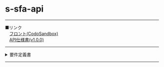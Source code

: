 # s-sfa-api
***

■リンク  
　[フロント(CodoSandbox)](https://codesandbox.io/p/sandbox/s-sfa-jt47pw)  
　[API仕様書(v1.0.0)](https://app.swaggerhub.com/apis/abeckcrow/S-SFA/1.0.0)

***

<details><summary>要件定義書</summary><div>


## S-SFA
**Support Sales Force Automation(営業支援ツール)**<br />
　　　　　　　　　　　　　　　　　　　　　　　　　　　　　　作成者: 安部達朗  
　　　　　　　　　　　　　　　　　　　　　　　　　最終更新日: 2023年12月2日
***
## 内容
1. <details><summary>システム概要</summary><div>
   <br />
   A)　システム構成図<br />
   　　・ER図<br />
   
   ![ER図(S-SFA).png](..%2F..%2F..%2FDesktop%2FER%E5%9B%B3%2FER%E5%9B%B3%28S-SFA%29.png)
   B)　背景<br />
   <table>
               <thead>
                   <tr>
                       <th>As Is</th>
                       <th>To Be</th>
                   </tr>
               </thead>
               <tbody>
                   <tr>
                       <td>企業によってのランク付ができていない</td>
                       <td>企業のランク付によって関係性がわかる</td>
                   </tr>
                   <tr>
                       <td>アプローチの優先度がわかりにくい</td>
                       <td>アプローチの優先順に表示される</td>
                   </tr>
                   <tr>
                       <td>画面遷移しなくては詳細が見れない</td>
                       <td>同じ画面内で企業情報が見れる</td>
                   </tr>
                   <tr>
                       <td>履歴とアポイント登録が別画面で操作が必要</td>
                       <td>アポイント登録後に履歴を入力できる</td>
                   </tr>
               </tbody>
           </table>
   　　　<br />
   C)　定義</div></details>
2. <details><summary>業務要件</summary><div>
   A)　業務フロー<br />
   
   ![業務フロー.png](..%2F..%2F..%2FDesktop%2F%E6%A5%AD%E5%8B%99%E3%83%95%E3%83%AD%E3%83%BC.png)
   B)　規模<br />
　　　　・一人<br />
   C)　時期・時間<br />
　　　　・<a href="https://github.com/users/ABECKCROW/projects/4/views/2">ロードマップ</a>を参照。<br />
   D)　指標<br />
   E)　範囲</div></details>
3. <details><summary>機能案件</summary><div>
   A)　機能<br />
   　　・<a href="https://app.swaggerhub.com/apis/MUDSKIPPERMAT/support-sales_force_automation/1.0.0#/">API仕様書(Swagger)</a>を参照。<br />
   B)　画面<br />
   C)　情報・データログ<br />
   D)　外部インターフェイス</div></details>
4. <details><summary>非機能要件</summary><div>
   A)　ユーザービリティ及びアクセシビリティ<br />
   B)　システム方式<br />
   C)　規模<br />
   D)　性能<br />
   E)　信頼性<br />
   F)　拡張性<br />
   G)　上位互換性<br />
   H)　継続性</div></details>
5. <details><summary>セキュリティ要件</summary><div>
   A)　情報セキュリティ<br />
   B)　稼働環境<br />
   C)　テスト<br /></div></details>
6. <details><summary>移行要件</summary><div>
   A)　移行<br />
   　　・無<br />
   B)　引継ぎ</div>
   　　・無<br /></details>
7. <details><summary>運用要件</summary><div>
   A)　教育<br />
      　　・無<br />
   B)　運用</div></details>
8. ドキュメント更新履歴
</div></details>

***
